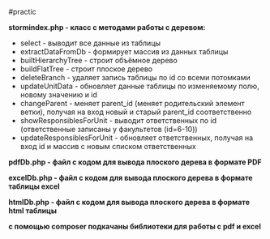 #practic

**stormindex.php - класс с методами работы с деревом:**
  -  select - выводит все данные из таблицы
  -  extractDataFromDb - формирует массив из данных таблицы
  -  builtHierarchyTree - строит объёмное дерево
  -  buildFlatTree - строит плоское дерево
  -  deleteBranch - удаляет запись таблицы по id со всеми потомками
  -  updateUnitData - обновляет данные таблицы по изменяемому полю, новому значению и id
  -  changeParent - меняет parent_id (меняет родительский элемент ветки), получая на вход новый и старый parent_id соответственно
  -  showResponsiblesForUnit - выводит ответственных по id (ответственные записаны у факультетов (id=6-10))
  -  updateResponsiblesForUnit - обновляет ответственных, получая на вход id и массив с новым списком ответственных

**pdfDb.php - файл с кодом для вывода плоского дерева в формате PDF**

**excelDb.php - файл с кодом для вывода плоского дерева в формате таблицы excel**

**htmlDb.php - файл с кодом для вывода плоского дерева в формате html таблицы**

**с помощью composer подкачаны библиотеки для работы с pdf и excel**